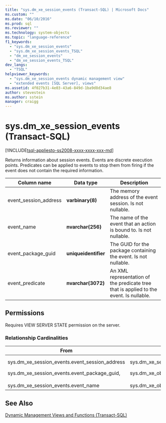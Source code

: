 ```yaml
---
title: "sys.dm_xe_session_events (Transact-SQL) | Microsoft Docs"
ms.custom: ""
ms.date: "06/10/2016"
ms.prod: sql
ms.reviewer: ""
ms.technology: system-objects
ms.topic: "language-reference"
f1_keywords: 
  - "sys.dm_xe_session_events"
  - "sys.dm_xe_session_events_TSQL"
  - "dm_xe_session_events"
  - "dm_xe_session_events_TSQL"
dev_langs: 
  - "TSQL"
helpviewer_keywords: 
  - "sys.dm_xe_session_events dynamic management view"
  - "extended events [SQL Server], views"
ms.assetid: 4f027b31-4e03-43a6-849d-1ba9d8d34ae8
author: stevestein
ms.author: sstein
manager: craigg
---
```

# sys.dm_xe_session_events (Transact-SQL)
[!INCLUDE[tsql-appliesto-ss2008-xxxx-xxxx-xxx-md](../../includes/tsql-appliesto-ss2008-xxxx-xxxx-xxx-md.md)]

  Returns information about session events. Events are discrete execution points. Predicates can be applied to events to stop them from firing if the event does not contain the required information.  
   
|Column name|Data type|Description|  
|-----------------|---------------|-----------------|  
|event_session_address|**varbinary(8)**|The memory address of the event session. Is not nullable.|  
|event_name|**nvarchar(256)**|The name of the event that an action is bound to. Is not nullable.|  
|event_package_guid|**uniqueidentifier**|The GUID for the package containing the event. Is not nullable.|  
|event_predicate|**nvarchar(3072)**|An XML representation of the predicate tree that is applied to the event. Is nullable.|  
  
## Permissions  
 Requires VIEW SERVER STATE permission on the server.  
  
### Relationship Cardinalities  
  
|From|To|Relationship|  
|----------|--------|------------------|  
|sys.dm_xe_session_events.event_session_address|sys.dm_xe_sessions.address|Many-to-one|  
|sys.dm_xe_session_events.event_package_guid,<br /><br /> sys.dm_xe_session_events.event_name|sys.dm_xe_objects.name,<br /><br /> sys.dm_xe_objects.package_guid|Many-to-one|  
  
## See Also  
 [Dynamic Management Views and Functions &#40;Transact-SQL&#41;](~/relational-databases/system-dynamic-management-views/system-dynamic-management-views.md)  
  
  

